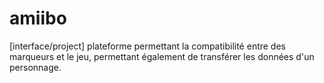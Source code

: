 
# amiibo
[interface/project] plateforme permettant la compatibilité entre des marqueurs et le jeu, permettant également de transférer les données d'un personnage.
